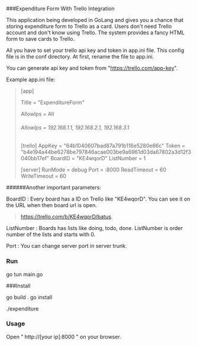 ###Expenditure Form With Trello Integration

This application being developed in GoLang and gives you a chance that storing expenditure form to Trello as a card. Users don't need Trello account and don't know using Trello. The system provides a fancy HTML form to save cards to Trello.

All you have to set your trello api key and token in app.ini file. This config file is in the conf directory. At first, rename the file to app.ini.

You can generate api key and token from "https://trello.com/app-key".

Example app.ini file:

>[app]
>
>Title = "ExpenditureForm"
>
>AllowIps = All
>###### AllowIps = 192.168.1.1, 192.168.2.1,  192.168.3.1
>
>[trello]
>AppKey = "64b1040607bad87a791b116e5280e66c"
>Token = "b4e194a44be6278be797846acae003be9a6961d03da67802a3d12f3040bb17ef"
>BoardID = "KE4wqorD"
>ListNumber = 1
>
>[server]
>RunMode = debug
>Port = :8000
>ReadTimeout = 60
>WriteTimeout = 60

######Another important parameters:

BoardID : Every board has a ID on Trello like "KE4wqorD". You can see it on the URL when then board url is open.

>https://trello.com/b/KE4wqorD/batus.

ListNumber : Boards has lists like doing, todo, done. ListNumber is order number of the lists and starts with 0.

Port : You can change server port in server trunk. 

### Run

go tun main.go

###Install

go build .
go install

./expenditure

### Usage

Open " http://[your ip]:8000 " on your  browser.


